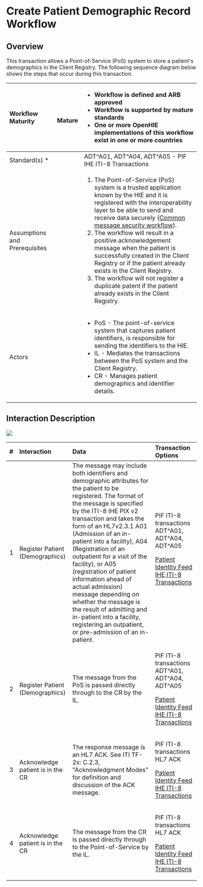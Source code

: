 # Create Patient Demographic Record Workflow

## Overview

This transaction allows a Point-of-Service \(PoS\) system to store a patient's demographics in the Client Registry. The following sequence diagram below shows the steps that occur during this transaction.

<table>
  <thead>
    <tr>
      <th style="text-align:left"><b>Workflow Maturity</b>
      </th>
      <th style="text-align:left">
        <p>
          <img src="https://lh5.googleusercontent.com/Vp6XBRGu-U_Dmd5EKNpCZvEEum0CxOcHOj9NgHh8UMMNLMlXHmLcUE_YWueDRr4uqWLzpPfzSBLJ2k33XQIelLypjQ4wyrD17-t33GtLa8fFxW9AYDvXhiJmBl4VaLgKDg"
          alt/>
        </p>
        <p> <b>Mature</b>
        </p>
      </th>
      <th style="text-align:left">
        <ul>
          <li>Workflow is defined and ARB approved</li>
          <li>Workflow is supported by mature standards</li>
          <li>One or more OpenHIE implementations of this workflow exist in one or more
            countries</li>
        </ul>
      </th>
    </tr>
  </thead>
  <tbody>
    <tr>
      <td style="text-align:left">Standard(s) *</td>
      <td style="text-align:left"></td>
      <td style="text-align:left">ADT^A01, ADT^A04, ADT^A05 - PIF IHE ITI-8 Transactions</td>
    </tr>
    <tr>
      <td style="text-align:left">Assumptions and Prerequisites</td>
      <td style="text-align:left"></td>
      <td style="text-align:left">
        <ol>
          <li>The Point-of-Service (PoS) system is a trusted application known by the
            HIE and it is registered with the interoperability layer to be able to
            send and receive data securely (<a href="https://wiki.ohie.org/display/documents/Common+message+security+workflow">Common message security workflow</a>).</li>
          <li>The workflow will result in a positive acknowledgement message when the
            patient is successfully created in the Client Registry or if the patient
            already exists in the Client Registry.</li>
          <li>The workflow will not register a duplicate patent if the patient already
            exists in the Client Registry.</li>
        </ol>
      </td>
    </tr>
    <tr>
      <td style="text-align:left">Actors</td>
      <td style="text-align:left"></td>
      <td style="text-align:left">
        <ul>
          <li>PoS - The point-of-service system that captures patient identifiers, is
            responsible for sending the identifiers to the HIE.</li>
          <li>IL - Mediates the transactions between the PoS system and the Client Registry.</li>
          <li>CR - Manages patient demographics and identifier details.</li>
        </ul>
      </td>
    </tr>
  </tbody>
</table>

## **Interaction Description**

![](https://lh6.googleusercontent.com/ZCc85rW_nQsY-AJmFI-8dWI5BigoEFSmBGUbx0-raNxdsgKVABuEcgJUF8dOK1HUA2sBFojGQ5iWgVRGfxlwzQwJBZZhGIu5u7sV2dAdmQ0SSAHq8LOlBTjhyjPn_Goijw)

<table>
  <thead>
    <tr>
      <th style="text-align:left"><b>#</b>
      </th>
      <th style="text-align:left">Interaction</th>
      <th style="text-align:left">Data</th>
      <th style="text-align:left">Transaction Options</th>
    </tr>
  </thead>
  <tbody>
    <tr>
      <td style="text-align:left">1</td>
      <td style="text-align:left">Register Patient (Demographics)</td>
      <td style="text-align:left">The message may include both identifiers and demographic attributes for
        the patient to be registered. The format of the message is specified by
        the ITI-8 IHE PIX v2 transaction and takes the form of an HL7v2.3.1 A01
        (Admission of an in-patient into a facility), A04 (Registration of an outpatient
        for a visit of the facility), or A05 (registration of patient information
        ahead of actual admission) message depending on whether the message is
        the result of admitting and in-patient into a facility, registering an
        outpatient, or pre-admission of an in-patient.</td>
      <td style="text-align:left">
        <p>PIF ITI-8 transactions ADT^A01, ADT^A04, ADT^A05</p>
        <p><a href="https://www.ihe.net/uploadedFiles/Documents/ITI/IHE_ITI_TF_Vol2a.pdf">Patient Identity Feed IHE ITI-8 Transactions</a>
          <br
          />
          <br />
        </p>
      </td>
    </tr>
    <tr>
      <td style="text-align:left">2</td>
      <td style="text-align:left">Register Patient (Demographics)</td>
      <td style="text-align:left">The message from the PoS is passed directly through to the CR by the IL.</td>
      <td
      style="text-align:left">
        <p>PIF ITI-8 transactions ADT^A01, ADT^A04, ADT^A05</p>
        <p><a href="https://www.ihe.net/uploadedFiles/Documents/ITI/IHE_ITI_TF_Vol2a.pdf">Patient Identity Feed IHE ITI-8 Transactions</a>
        </p>
        </td>
    </tr>
    <tr>
      <td style="text-align:left">3</td>
      <td style="text-align:left">Acknowledge patient is in the CR</td>
      <td style="text-align:left">The response message is an HL7 ACK. See ITI TF-2x: C.2.3, &quot;Acknowledgment
        Modes&quot; for definition and discussion of the ACK message.</td>
      <td style="text-align:left">
        <p>PIF ITI-8 transactions HL7 ACK</p>
        <p><a href="https://www.ihe.net/uploadedFiles/Documents/ITI/IHE_ITI_TF_Vol2a.pdf">Patient Identity Feed IHE ITI-8 Transactions</a>
        </p>
      </td>
    </tr>
    <tr>
      <td style="text-align:left">4</td>
      <td style="text-align:left">Acknowledge patient is in the CR</td>
      <td style="text-align:left">The message from the CR is passed directly through to the Point-of-Service
        by the IL.</td>
      <td style="text-align:left">
        <p>PIF ITI-8 transactions HL7 ACK</p>
        <p><a href="https://www.ihe.net/uploadedFiles/Documents/ITI/IHE_ITI_TF_Vol2a.pdf">Patient Identity Feed IHE ITI-8 Transactions</a>
        </p>
      </td>
    </tr>
  </tbody>
</table>

